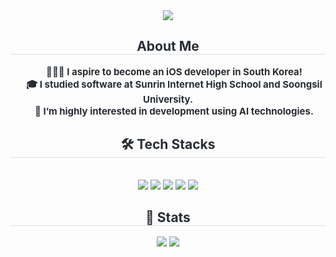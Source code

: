 <div align= "center">
    <img src="https://capsule-render.vercel.app/api?type=waving&color=auto&height=240&text=Welcome%20to%20My%20Github😃&animation=fadeIn&fontColor=ffffff&fontSize=60" />
    </div>
    <div align= "center"> 
    <h2 style="border-bottom: 1px solid #d8dee4; color: #282d33;"> About Me </h2>  
<div style="font-weight: 700; font-size: 15px; text-align: center; color: #282d33;">
  <p style="text-indent: 20px; margin: 0;">🙋🏻‍♂️ I aspire to become an iOS developer in South Korea!</p>
  <p style="text-indent: 20px; margin: 0;">🎓 I studied software at Sunrin Internet High School and Soongsil University.</p>
  <p style="text-indent: 20px; margin: 0;">🤖 I’m highly interested in development using AI technologies.</p>
</div>
    </div>
    <div align= "center">
    <h2 style="border-bottom: 1px solid #d8dee4; color: #282d33;"> 🛠️ Tech Stacks </h2> <br> 
    <div style="margin: 0 auto; text-align: center;" align= "center"> <img src="https://img.shields.io/badge/Github-181717?style=for-the-badge&logo=Github&logoColor=white">
          <img src="https://img.shields.io/badge/Notion-000000?style=for-the-badge&logo=Notion&logoColor=white">
          <img src="https://img.shields.io/badge/IOS-000000?style=for-the-badge&logo=IOS&logoColor=white">
          <img src="https://img.shields.io/badge/Python-3776AB?style=for-the-badge&logo=Python&logoColor=white">
          <img src="https://img.shields.io/badge/Swift-F05138?style=for-the-badge&logo=Swift&logoColor=white">
          <br/></div>
    </div>
    <div align= "center"> 
    <h2 style="border-bottom: 1px solid #d8dee4; color: #282d33;"> 🏅 Stats </h2> <div align= "center"> <img src="https://github-readme-stats.vercel.app/api?username=NOP-YA&bg_color=180,00000000,00000000&title_color=0033ff&text_color=0033ff"
         /> <img src="https://github-readme-stats.vercel.app/api/top-langs/?username=NOP-YA&layout=compact&bg_color=180,00000000,00000000&title_color=0033ff&text_color=0033ff"
           /> </div> 
    </div>
    
